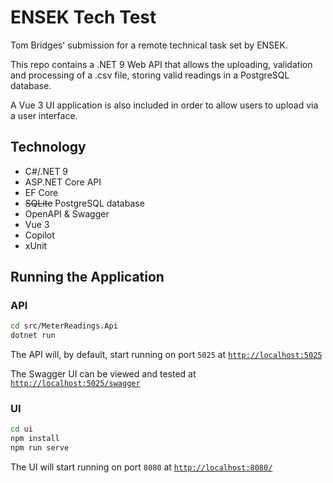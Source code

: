 # ENSEK Tech Test

Tom Bridges' submission for a remote technical task set by ENSEK.

This repo contains a .NET 9 Web API that allows the uploading, validation and processing of a .csv file, storing valid readings in a PostgreSQL database.

A Vue 3 UI application is also included in order to allow users to upload via a user interface.

## Technology

- C#/.NET 9
- ASP.NET Core API
- EF Core
- ~~SQLite~~ PostgreSQL database
- OpenAPI & Swagger
- Vue 3
- Copilot
- xUnit

## Running the Application

### API

```bash
cd src/MeterReadings.Api
dotnet run
```

The API will, by default, start running on port `5025` at [`http://localhost:5025`]()

The Swagger UI can be viewed and tested at [`http://localhost:5025/swagger`]()

### UI

```bash
cd ui
npm install
npm run serve
```

The UI will start running on port `8080` at [`http://localhost:8080/`]()